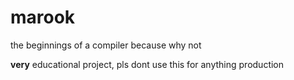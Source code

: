 marook
======

the beginnings of a compiler because why not

**very** educational project, pls dont use this for anything production